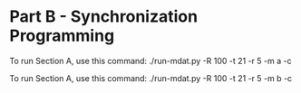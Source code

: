 # Part B - Synchronization Programming

To run Section A, use this command: ./run-mdat.py -R 100 -t 21 -r 5 -m a -c

To run Section A, use this command: ./run-mdat.py -R 100 -t 21 -r 5 -m b -c

